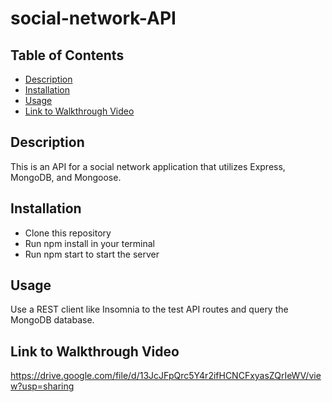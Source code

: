# social-network-API

## Table of Contents

- [Description](#description)
- [Installation](#installation)
- [Usage](#usage)
- [Link to Walkthrough Video](#link-to-walkthrough-video)


## Description

This is an API for a social network application that utilizes Express, MongoDB, and Mongoose.

## Installation

* Clone this repository
* Run npm install in your terminal
* Run npm start to start the server

## Usage

Use a REST client like Insomnia to the test API routes and query the MongoDB database.

## Link to Walkthrough Video
https://drive.google.com/file/d/13JcJFpQrc5Y4r2ifHCNCFxyasZQrIeWV/view?usp=sharing

